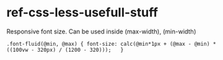 # ref-css-less-usefull-stuff

Responsive font size.
Can be used inside (max-width), (min-width)

``.font-fluid(@min, @max) {
  font-size: calc(@min*1px + (@max - @min) * ((100vw - 320px) / (1200 - 320)));  
}``
